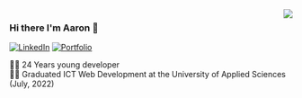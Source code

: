 <img align='right' src="https://github-readme-stats.vercel.app/api?username=aaron5670&show_icons=true&title_color=fff&icon_color=79ff97&text_color=9f9f9f&bg_color=151515&count_private=true">

### Hi there I'm Aaron :lemon:

[![LinkedIn](https://img.shields.io/static/v1?label=LinkedIn&message=%20&color=orange&logo=Linkedin&style=flat-square&logoColor=white)](https://www.linkedin.com/in/aaron-van-den-berg/)
[![Portfolio](https://img.shields.io/static/v1?label=Portfolio&message=%20&color=blue&logo=Portfolio&style=flat-square&logoColor=blue)](https://aaronvandenberg.nl/)
  
  
👨‍💻 24 Years young developer  
👨‍🎓 Graduated ICT Web Development at the University of Applied Sciences (July, 2022)   
